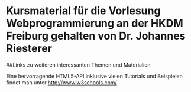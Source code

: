 # Kursmaterial für die Vorlesung Webprogrammierung an der HKDM Freiburg gehalten von  Dr. Johannes Riesterer

##Links zu weiteren interessanten Themen und Materialien

Eine hervorragende HTML5-API inklusive vielen Tutorials und Beispielen findet man unter 
http://www.w3schools.com/
